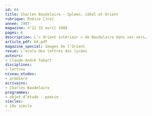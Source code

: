 ```yaml
---
id: 64
title: Charles Baudelaire – Spleen, idéal et Orient
rubrique: Poésie [1re]
annee: 1987
magazine: n°12 15 avril 1988
pages: 6
description: L’« Orient intérieur » de Baudelaire dans ses vers…
article_pdf: 64.pdf
magazine_special: Images de l’Orient
revue: L’école des lettres des lycées
auteurs:
- Claude-André Tabart
disciplines:
- lettres
niveau_etudes:
- première
ecrivains:
- Charles Baudelaire
programmes:
- objet d’étude - poésie
siecles:
- 19e siècle
---
```

